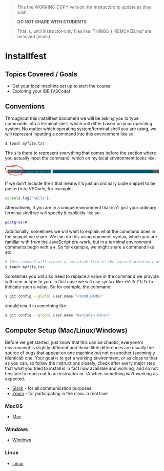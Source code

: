 > This the WORKING COPY version, for instructors to update as they wish.

> **DO NOT SHARE WITH STUDENTS**

> That is, until instructor-only files like 'THINGS_I_REMOVED.md' are removed (ironic)

# Installfest

## Topics Covered / Goals

- Get your local machine set up to start the course
- Exploring your IDE (VSCode)

## Conventions

Throughout this installfest document we will be asking you to type commands into a terminal shell, which will differ based on your operating system. No matter which operating system/terminal shell you are using, we will represent inputting a command into this environment like so:

```bash
$ touch myfile.txt
```

The `$` is there to represent everything that comes before the section where you actually input the command, which on my local environment looks like:

![Command Prompt Example](./resources/command-prompt.png)

If we don't include the `$` that means it's just an ordinary code snippet to be pasted into VSCode, for example:

```js
console.log("hello");
```

Alternatively, if you are in a unique environment that isn't just your ordinary terminal shell we will specify it explicitly like so:

```bash
postgres=#
```

Additionally, sometimes we will want to explain what the command does in the snippet we share. We can do this using comment syntax, which you are familiar with from the JavaScript pre-work, but in a terminal environment comments begin with a `#`. So for example, we might share a command like so:

```bash
# this command will create a new blank file in the current directory and name it 'myfile.txt'
$ touch myfile.txt
```

Sometimes you will also need to replace a value in the command we provide with one unique to you. In that case we will use syntax like `<YOUR_FILE>` to indicate such a value. So for example, the command:

```bash
$ git config --global user.name "<YOUR_NAME>"
```

should result in something like

```bash
$ git config --global user.name "Benjamin Cohen"
```

## Computer Setup (Mac/Linux/Windows)

Before we get started, just know that this can be chaotic, everyone's environment is slightly different and those little differences are usually the source of bugs that appear on one machine but not on another (seemingly identical) one. Your goal is to get a working environment, or as close to that as you can, so follow the instructions closely, check after every major step that what you tried to install is in fact now available and working, and do not hesitate to reach out to an instructor or TA when something isn't working as expected.

- [Slack](https://slack.com/downloads) - for all communication purposes
- [Zoom](https://zoom.us/support/download) - for participating in the class in real time

### MacOS

- [Mac](./MacOS/README.md)

### Windows

- [Windows](./Windows/README.md)

### Linux

- [Linux](./Linux/README.md)
